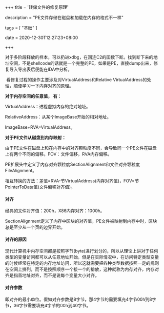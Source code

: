 +++
title = '转储文件的修复原理'

description = "PE文件存储在磁盘和加载在内存的格式不一样"

tags = [ "基础" ]

date = 2020-12-30T12:27:23+08:00

+++

​	对于多阶段释放的样本，可以扔进xdbg，在回连C2的函数下断。找到断下来的地址空间，不是shellcode的话就是一个完整的PE，如果是PE，直接dump出来，修复导入导出表后便能在IDA中分析。

​	看修复过程的操作主要涉及对VirtualAddress和Relative VirtualAddress的处理，顺便学习一下内存对齐的原理。

**对于内存空间的任意值， 有：**

VirtualAddress：进程虚拟内存的绝对地址。

RelativeAddress：从某个ImageBase开始的相对地址。

ImageBase+RVA=VirtualAddress。

**对于PE文件从磁盘到内存映射：**

由于PE文件在磁盘上和在内存中的对齐颗粒度不同，会导致同一个PE文件在磁盘上有两个不同的偏移。FOV：文件偏移，RVA内存偏移。

PE扩展头中定义了内存对齐颗粒度SectionAlignment和文件对齐颗粒度FileAlignment。

相互转换的方法：差值=RVA-节VirtualAddress(内存对齐值)，FOV=节PointerToData值(文件偏移对齐值)。

#### 对齐

经典的文件对齐值：200h，X86内存对齐：1000h。

SectionAlignment定义了内存中区块的对齐值，PE文件被映射到内存中时，区块总是至少从一个页的边界开始。

#### 对齐的原因

现代计算机中内存空间都是按照字节(byte)进行划分的，所以从理论上讲对于任何类型的变量访问都可以从任意地址开始，但是在实际情况中，在访问特定类型变量的时候经常在特定的内存地址访问，所以这就需要把各种类型数据按照一定的规则在空间上排列，而不是按照顺序一个接一个的排放，这种就称为内存对齐，内存对齐是指首地址对齐，而不是说每个变量大小对齐。

#### 对齐参数

即对齐的最小单位。假如对齐参数是8字节，那4字节的需要填充4字节00h到8字节，36字节需要填充4字节的00h到40字节。
